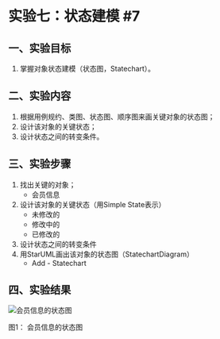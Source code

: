 # 实验七：状态建模 #7
## 一、实验目标

1. 掌握对象状态建模（状态图，Statechart）。

## 二、实验内容

1. 根据用例规约、类图、状态图、顺序图来画关键对象的状态图；
2. 设计该对象的关键状态；
3. 设计状态之间的转变条件。

## 三、实验步骤

1. 找出关键的对象；
   - 会员信息
2. 设计该对象的关键状态（用Simple State表示）
   - 未修改的
   - 修改中的
   - 已修改的
3. 设计状态之间的转变条件
4. 用StarUML画出该对象的状态图（StatechartDiagram）
   - Add - Statechart

## 四、实验结果

![会员信息的状态图](https://raw.githubusercontent.com/wangqr122/uml-modeling-2020/master/students/1714080902122/Lab7_StatechartDiagram1.jpg)

图1： 会员信息的状态图

